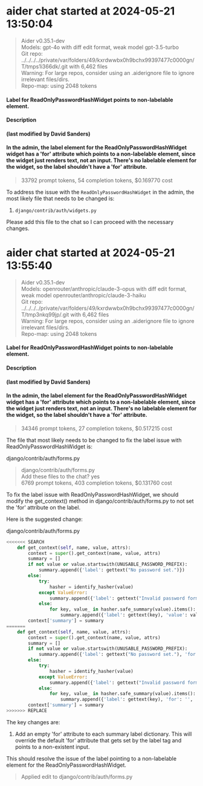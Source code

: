 
# aider chat started at 2024-05-21 13:50:04

> Aider v0.35.1-dev  
> Models: gpt-4o with diff edit format, weak model gpt-3.5-turbo  
> Git repo: ../../../../private/var/folders/49/kxrdwwbx0h9bchx99397477c0000gn/T/tmps1i366dk/.git with 6,462 files  
> Warning: For large repos, consider using an .aiderignore file to ignore irrelevant files/dirs.  
> Repo-map: using 2048 tokens  

#### Label for ReadOnlyPasswordHashWidget points to non-labelable element.  
#### Description  
#### 	   
#### 		(last modified by David Sanders)  
#### 	   
#### In the admin, the label element for the ReadOnlyPasswordHashWidget widget has a 'for' attribute which points to a non-labelable element, since the widget just renders text, not an input. There's no labelable element for the widget, so the label shouldn't have a 'for' attribute.  
> 33792 prompt tokens, 54 completion tokens, $0.169770 cost  

To address the issue with the `ReadOnlyPasswordHashWidget` in the admin, the most likely file that needs to be changed is:

1. `django/contrib/auth/widgets.py`

Please add this file to the chat so I can proceed with the necessary changes.


# aider chat started at 2024-05-21 13:55:40

> Aider v0.35.1-dev  
> Models: openrouter/anthropic/claude-3-opus with diff edit format, weak model openrouter/anthropic/claude-3-haiku  
> Git repo: ../../../../private/var/folders/49/kxrdwwbx0h9bchx99397477c0000gn/T/tmp3nkq99jp/.git with 6,462 files  
> Warning: For large repos, consider using an .aiderignore file to ignore irrelevant files/dirs.  
> Repo-map: using 2048 tokens  

#### Label for ReadOnlyPasswordHashWidget points to non-labelable element.  
#### Description  
#### 	   
#### 		(last modified by David Sanders)  
#### 	   
#### In the admin, the label element for the ReadOnlyPasswordHashWidget widget has a 'for' attribute which points to a non-labelable element, since the widget just renders text, not an input. There's no labelable element for the widget, so the label shouldn't have a 'for' attribute.  
> 34346 prompt tokens, 27 completion tokens, $0.517215 cost  

The file that most likely needs to be changed to fix the label issue with ReadOnlyPasswordHashWidget is:

django/contrib/auth/forms.py

> django/contrib/auth/forms.py  
> Add these files to the chat? yes  
> 6769 prompt tokens, 403 completion tokens, $0.131760 cost  

To fix the label issue with ReadOnlyPasswordHashWidget, we should modify the get_context() method in django/contrib/auth/forms.py to not set the 'for' attribute on the label.

Here is the suggested change:

django/contrib/auth/forms.py
```python
<<<<<<< SEARCH
    def get_context(self, name, value, attrs):
        context = super().get_context(name, value, attrs)
        summary = []
        if not value or value.startswith(UNUSABLE_PASSWORD_PREFIX):
            summary.append({'label': gettext("No password set.")})
        else:
            try:
                hasher = identify_hasher(value)
            except ValueError:
                summary.append({'label': gettext("Invalid password format or unknown hashing algorithm.")})
            else:
                for key, value_ in hasher.safe_summary(value).items():
                    summary.append({'label': gettext(key), 'value': value_})
        context['summary'] = summary
=======
    def get_context(self, name, value, attrs):
        context = super().get_context(name, value, attrs)
        summary = []
        if not value or value.startswith(UNUSABLE_PASSWORD_PREFIX):
            summary.append({'label': gettext("No password set."), 'for': ''})
        else:
            try:
                hasher = identify_hasher(value)
            except ValueError:
                summary.append({'label': gettext("Invalid password format or unknown hashing algorithm."), 'for': ''})
            else:
                for key, value_ in hasher.safe_summary(value).items():
                    summary.append({'label': gettext(key), 'for': '', 'value': value_})
        context['summary'] = summary
>>>>>>> REPLACE
```

The key changes are:

1. Add an empty 'for' attribute to each summary label dictionary. This will override the default 'for' attribute that gets set by the label tag and points to a non-existent input.

This should resolve the issue of the label pointing to a non-labelable element for the ReadOnlyPasswordHashWidget.

> Applied edit to django/contrib/auth/forms.py  
